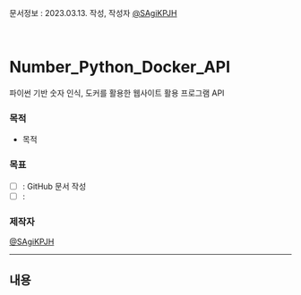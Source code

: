문서정보 : 2023.03.13. 작성, 작성자 [@SAgiKPJH](https://github.com/SAgiKPJH)

<br>

# Number_Python_Docker_API
파이썬 기반 숫자 인식, 도커를 활용한 웹사이트 활용 프로그램 API

### 목적
-  목적

### 목표
- [ ] : GitHub 문서 작성
- [ ] : 

### 제작자
[@SAgiKPJH](https://github.com/SAgiKPJH)

---

## 내용
